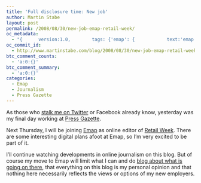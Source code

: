 ```yaml
---
title: 'Full disclosure time: New job'
author: Martin Stabe
layout: post
permalink: /2008/08/30/new-job-emap-retail-week/
oc_metadata:
  - "{		version:1.0,		tags: {'emap': {			text:'emap',			slug:'emap',			source:null,			bucketName:'current'		},'journalism': {			text:'Journalism',			slug:'journalism',			source:null,			bucketName:'current'		},'press-gazette': {			text:'Press Gazette',			slug:'press-gazette',			source:null,			bucketName:'current'		},'retail-week': {			text:'Retail Week',			slug:'retail-week',			source:null,			bucketName:'current'		}}	}"
oc_commit_id:
  - http://www.martinstabe.com/blog/2008/08/30/new-job-emap-retail-week/1220108491
btc_comment_counts:
  - 'a:0:{}'
btc_comment_summary:
  - 'a:0:{}'
categories:
  - Emap
  - Journalism
  - Press Gazette
---
```

As those who [stalk me on Twitter][1] or Facebook already know, yesterday was my final day working at [Press Gazette][2].

Next Thursday, I will be joining [Emap][3] as online editor of [Retail Week][4]. There are some interesting digital plans afoot at Emap, so I&#8217;m very excited to be part of it.

I&#8217;ll continue watching developments in online journalism on this blog. But of course my move to Emap will limit what I can and do [blog about what is going on there][5], that everything on this blog is my personal opinion and that nothing here necessarily reflects the views or options of my new employers.

 [1]: http://www.twitter.com/martinstabe
 [2]: http://www.pressgazette.co.uk/
 [3]: http://www.emap.com/
 [4]: http://www.retail-week.com
 [5]: http://www.martinstabe.com/blog/category/emap/